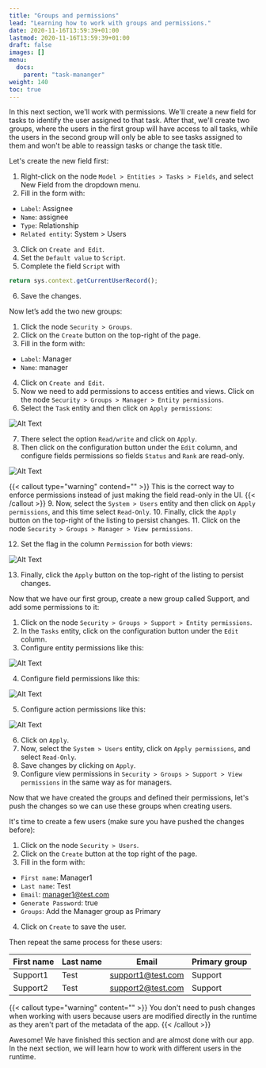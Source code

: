 ```yaml
---
title: "Groups and permissions"
lead: "Learning how to work with groups and permissions."
date: 2020-11-16T13:59:39+01:00
lastmod: 2020-11-16T13:59:39+01:00
draft: false
images: []
menu:
  docs:
    parent: "task-mananger"
weight: 140
toc: true
---
```

In this next section, we'll work with permissions. We'll create a new field for tasks to identify the user assigned to that task. After that, we'll create two groups, where the users in the first group will have access to all tasks, while the users in the second group will only be able to see tasks assigned to them and won't be able to reassign tasks or change the task title.

Let's create the new field first:

1. Right-click on the node `Model > Entities > Tasks > Fields`,  and select New Field from the dropdown menu.
2. Fill in the form with:  
  - `Label`: Assignee
  - `Name`: assignee
  - `Type`: Relationship
  - `Related entity`: System > Users
3. Click on `Create and Edit`.
4. Set the `Default value` to `Script`.
5. Complete the field `Script` with 
```js
return sys.context.getCurrentUserRecord();
```
6. Save the changes.

Now let’s add the two new groups:
1. Click the node `Security > Groups`.
2. Click on the `Create` button on the top-right of the page.
3. Fill in the form with:  
  - `Label`: Manager
  - `Name`: manager
4. Click on `Create and Edit`.
5. Now we need to add permissions to access entities and views. Click on the node `Security > Groups > Manager > Entity permissions`.
6. Select the `Task` entity and then click on `Apply permissions`:

![Alt Text](https://maximiranda.github.io/slingrDoc/images/vendor/task-mananger/groups/p.png)


7. There select the option `Read/write` and click on `Apply`.
8. Then click on the configuration button under the `Edit` column, and configure fields permissions so fields `Status` and `Rank` are read-only.

![Alt Text](https://maximiranda.github.io/slingrDoc/images/vendor/task-mananger/groups/pp.png)

{{< callout type="warning" contend="" >}}
  This is the correct way to enforce permissions instead of just making the field read-only in the UI.
{{< /callout >}}
9. Now, select the `System > Users` entity and then click on `Apply permissions`, and this time select `Read-Only`.
10. Finally, click the `Apply` button on the top-right of the listing to persist changes.
11. Click on the node `Security > Groups > Manager > View permissions`.

12. Set the flag in the column `Permission` for both views:

![Alt Text](https://maximiranda.github.io/slingrDoc/images/vendor/task-mananger/groups/ppp.png)

13. Finally, click the `Apply` button on the top-right of the listing to persist changes.

Now that we have our first group, create a new group called Support, and add some permissions to it:


1. Click on the node `Security > Groups > Support > Entity permissions`.
2. In the `Tasks` entity, click on the configuration button under the `Edit` column.
3. Configure entity permissions like this:

![Alt Text](https://maximiranda.github.io/slingrDoc/images/vendor/task-mananger/groups/pppp.png)

4. Configure field permissions like this:


![Alt Text](https://maximiranda.github.io/slingrDoc/images/vendor/task-mananger/groups/ppppp.png)

5. Configure action permissions like this:

![Alt Text](https://maximiranda.github.io/slingrDoc/images/vendor/task-mananger/groups/pppppp.png)

6. Click on `Apply`.
7. Now, select the `System > Users` entity, click on `Apply permissions`, and select `Read-Only`.
8. Save changes by clicking on `Apply`.
9. Configure view permissions in `Security > Groups > Support > View permissions` in the same way as for managers.

Now that we have created the groups and defined their permissions, let's push the changes so we can use these groups when creating users. 

It's time to create a few users (make sure you have pushed the changes before):

1. Click on the node `Security > Users`.
2. Click on the `Create` button at the top right of the page.
3. Fill in the form with:
- `First name`: Manager1
- `Last name`: Test
- `Email`: manager1@test.com
- `Generate Password`: true
- `Groups`: Add the Manager group as Primary
4. Click on `Create` to save the user.

Then repeat the same process for these users:

| First name | Last name | Email              | Primary group |
| ---------- | --------- | ------------------| ------------- |
| Support1   | Test      | support1@test.com | Support       |
| Support2   | Test      | support2@test.com | Support       |

{{< callout type="warning" content="" >}}
You don't need to push changes when working with users because users are modified directly in the runtime as they aren't part of the metadata of the app.
{{< /callout >}}

Awesome! We have finished this section and are almost done with our app. In the next section, we will learn how to work with different users in the runtime.